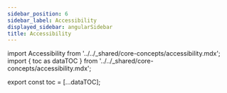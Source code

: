 ```yaml
---
sidebar_position: 6
sidebar_label: Accessibility
displayed_sidebar: angularSidebar
title: Accessibility
---
```


import Accessibility from '../../_shared/core-concepts/accessibility.mdx';
import { toc as dataTOC } from '../../_shared/core-concepts/accessibility.mdx';

export const toc = [...dataTOC];

<Accessibility />